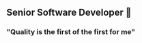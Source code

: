 ## Senior Software Developer 👋

### "Quality is the first of the first for me"  

<meta keyword="Bestar-A"></meta>
